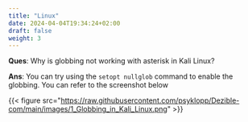 ```yaml
---
title: "Linux"
date: 2024-04-04T19:34:24+02:00
draft: false
weight: 3
---
```


**Ques**: Why is globbing not working with asterisk in Kali Linux?

**Ans**: You can try using the `setopt nullglob` command to enable the globbing. You can refer to the screenshot below

{{< figure src="https://raw.githubusercontent.com/psyklopp/Dezible-com/main/images/1_Globbing_in_Kali_Linux.png" >}}


